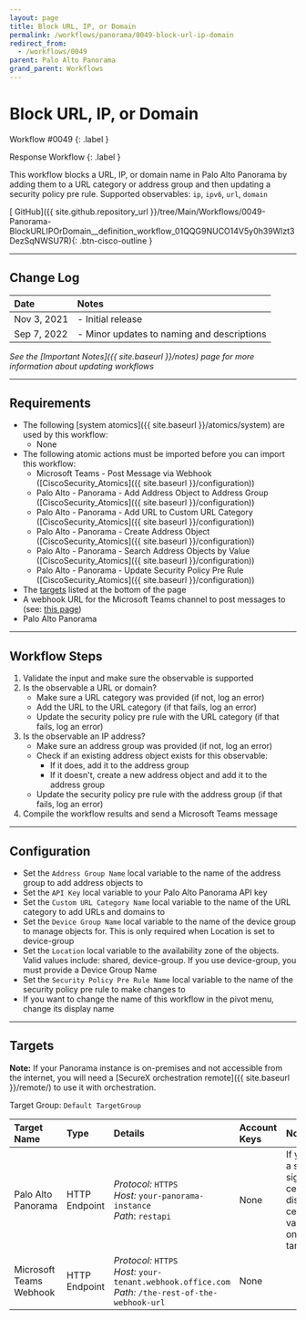 ```yaml
---
layout: page
title: Block URL, IP, or Domain
permalink: /workflows/panorama/0049-block-url-ip-domain
redirect_from:
  - /workflows/0049
parent: Palo Alto Panorama
grand_parent: Workflows
---
```


# Block URL, IP, or Domain
<div markdown="1">
Workflow #0049
{: .label }

Response Workflow
{: .label }
</div>

This workflow blocks a URL, IP, or domain name in Palo Alto Panorama by adding them to a URL category or address group and then updating a security policy pre rule. Supported observables: `ip`, `ipv6`, `url`, `domain`

[<i class="fab fa-github mr-1"></i> GitHub]({{ site.github.repository_url }}/tree/Main/Workflows/0049-Panorama-BlockURLIPOrDomain__definition_workflow_01QQG9NUCO14V5y0h39Wlzt3DezSqNWSU7R){: .btn-cisco-outline }

---

## Change Log

| Date | Notes |
|:-----|:------|
| Nov 3, 2021 | - Initial release |
| Sep 7, 2022 | - Minor updates to naming and descriptions |

_See the [Important Notes]({{ site.baseurl }}/notes) page for more information about updating workflows_

---

## Requirements
* The following [system atomics]({{ site.baseurl }}/atomics/system) are used by this workflow:
	* None
* The following atomic actions must be imported before you can import this workflow:
	* Microsoft Teams - Post Message via Webhook ([CiscoSecurity_Atomics]({{ site.baseurl }}/configuration))
	* Palo Alto - Panorama - Add Address Object to Address Group ([CiscoSecurity_Atomics]({{ site.baseurl }}/configuration))
	* Palo Alto - Panorama - Add URL to Custom URL Category ([CiscoSecurity_Atomics]({{ site.baseurl }}/configuration))
	* Palo Alto - Panorama - Create Address Object ([CiscoSecurity_Atomics]({{ site.baseurl }}/configuration))
	* Palo Alto - Panorama - Search Address Objects by Value ([CiscoSecurity_Atomics]({{ site.baseurl }}/configuration))
	* Palo Alto - Panorama - Update Security Policy Pre Rule ([CiscoSecurity_Atomics]({{ site.baseurl }}/configuration))
* The [targets](#targets) listed at the bottom of the page
* A webhook URL for the Microsoft Teams channel to post messages to (see: [this page](https://docs.microsoft.com/en-us/microsoftteams/platform/webhooks-and-connectors/how-to/add-incoming-webhook))
* Palo Alto Panorama

---

## Workflow Steps
1. Validate the input and make sure the observable is supported
1. Is the observable a URL or domain?
	* Make sure a URL category was provided (if not, log an error)
	* Add the URL to the URL category (if that fails, log an error)
	* Update the security policy pre rule with the URL category (if that fails, log an error)
1. Is the observable an IP address?
	* Make sure an address group was provided (if not, log an error)
	* Check if an existing address object exists for this observable:
		* If it does, add it to the address group
		* If it doesn't, create a new address object and add it to the address group
	* Update the security policy pre rule with the address group (if that fails, log an error)
1. Compile the workflow results and send a Microsoft Teams message

---

## Configuration
* Set the `Address Group Name` local variable to the name of the address group to add address objects to
* Set the `API Key` local variable to your Palo Alto Panorama API key
* Set the `Custom URL Category Name` local variable to the name of the URL category to add URLs and domains to
* Set the `Device Group Name` local variable to the name of the device group to manage objects for. This is only required when Location is set to device-group
* Set the `Location` local variable to the availability zone of the objects. Valid values include: shared, device-group. If you use device-group, you must provide a Device Group Name
* Set the `Security Policy Pre Rule Name` local variable to the name of the security policy pre rule to make changes to
* If you want to change the name of this workflow in the pivot menu, change its display name

---

## Targets
**Note:** If your Panorama instance is on-premises and not accessible from the internet, you will need a [SecureX orchestration remote]({{ site.baseurl }}/remote/) to use it with orchestration.

Target Group: `Default TargetGroup`

| Target Name | Type | Details | Account Keys | Notes |
|:------------|:-----|:--------|:-------------|:------|
| Palo Alto Panorama | HTTP Endpoint | _Protocol:_ `HTTPS` <br/> _Host:_ `your-panorama-instance` <br/> _Path_: `restapi` | None | If you use a self-signed certificate, disable certificate validation on the target |
| Microsoft Teams Webhook | HTTP Endpoint | _Protocol:_ `HTTPS`<br />_Host:_ `your-tenant.webhook.office.com`<br />_Path:_ `/the-rest-of-the-webhook-url` | None | |
